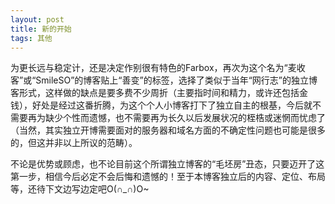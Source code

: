 ```yaml
---
layout: post
title: 新的开始
tags: 其他
---
```


为更长远与稳定计，还是决定作别很有特色的Farbox，再次为这个名为“麦收客”或“SmileSO”的博客贴上“善变”的标签，选择了类似于当年“网行志”的独立博客形式，这样做的缺点是要多费不少周折（主要指时间和精力，或许还包括金钱），好处是经过这番折腾，为这个个人小博客打下了独立自主的根基，今后就不需要再为缺少个性而遗憾，也不需要再为长久以后发展状况的桎梏或迷惘而忧虑了（当然，其实独立开博需要面对的服务器和域名方面的不确定性问题也可能是很多的，但这并非以上所议的范畴）。

不论是优势或顾虑，也不论目前这个所谓独立博客的“毛坯房”丑态，只要迈开了这第一步，相信今后必定不会后悔和遗憾的！至于本博客独立后的内容、定位、布局等，还待下文边写边定吧O(∩_∩)O~